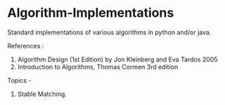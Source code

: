 # Algorithm-Implementations
Standard implementations of various algorithms in python and/or java.


References : 
1. Algorithm Design (1st Edition) by Jon Kleinberg and Eva Tardos 2005
2. Introduction to Algorithms, Thomas Cormen 3rd edition

Topics -
1. Stable Matching.
